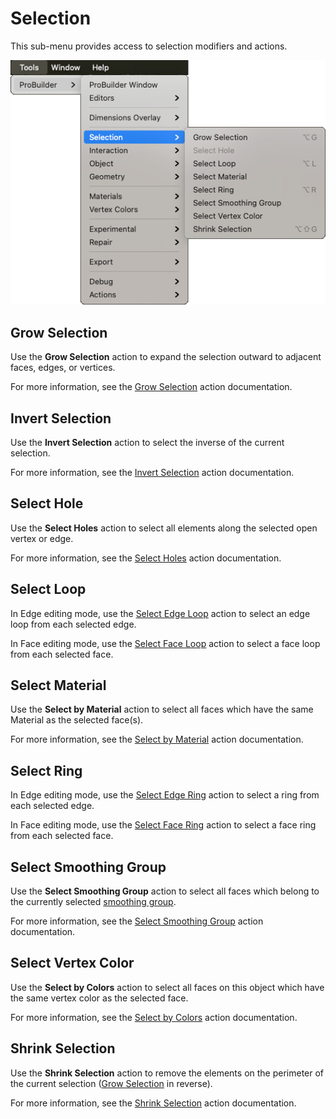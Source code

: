 # Selection

This sub-menu provides access to selection modifiers and actions.

![Tools > ProBuilder > Selection menu](images/menu-selection.png)

## Grow Selection

Use the **Grow Selection** action to expand the selection outward to adjacent faces, edges, or vertices.

For more information, see the [Grow Selection](Selection_Grow.md) action documentation.

## Invert Selection

Use the **Invert Selection** action to select the inverse of the current selection.

For more information, see the [Invert Selection](Selection_Invert.md) action documentation.

## Select Hole

Use the **Select Holes** action to select all elements along the selected open vertex or edge.

For more information, see the [Select Holes](Selection_SelectHole.md) action documentation.

## Select Loop

In Edge editing mode, use the [Select Edge Loop](Selection_Loop_Edge.md) action to select an edge loop from each selected edge.

In Face editing mode, use the [Select Face Loop](Selection_Loop_Face.md) action to select a face loop from each selected face.

## Select Material

Use the **Select by Material** action to select all faces which have the same Material as the selected face(s). 

For more information, see the [Select by Material](Selection_SelectByMaterial.md) action documentation.

## Select Ring

In Edge editing mode, use the [Select Edge Ring](Selection_Ring_Edge.md) action to select a ring from each selected edge.

In Face editing mode, use the [Select Face Ring](Selection_Ring_Face.md) action to select a face ring from each selected face.

## Select Smoothing Group

Use the **Select Smoothing Group** action to select all faces which belong to the currently selected [smoothing group](smoothing-groups.md). 

For more information, see the [Select Smoothing Group](Selection_SmoothingGroup.md) action documentation.

## Select Vertex Color

Use the **Select by Colors** action to select all faces on this object which have the same vertex color as the selected face. 

For more information, see the [Select by Colors](Selection_SelectByVertexColor.md) action documentation.

## Shrink Selection

Use the **Shrink Selection** action to remove the elements on the perimeter of the current selection ([Grow Selection](Selection_Grow.md) in reverse).

For more information, see the [Shrink Selection](Selection_Shrink.md) action documentation.

